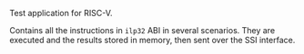 Test application for RISC-V.

Contains all the instructions in `ilp32` ABI in several scenarios. They are executed
and the results stored in memory, then sent over the SSI interface.

